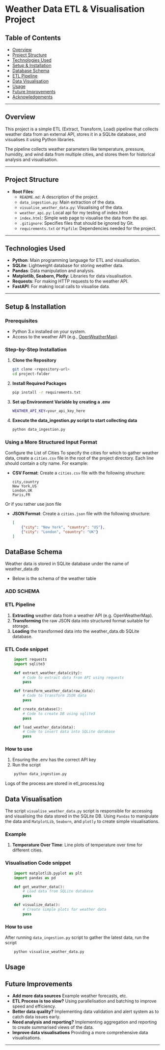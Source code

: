# Weather Data ETL & Visualisation Project

## Table of Contents
- [Overview](#overview)
- [Project Structure](#project-structure)
- [Technologies Used](#technologies-used)
- [Setup & Installation](#setup--installation)
- [Database Schema](#database-schema)
- [ETL Pipeline](#etl-pipeline)
- [Data Visualisation](#data-visualisation)
- [Usage](#usage)
- [Future Improvements](#future-improvements)
- [Acknowledgements](#acknowledgements)

---

## Overview
This project is a simple ETL (Extract, Transform, Load) pipeline that collects weather data from an external API, stores it in a SQLite database, and visualises it using Python libraries.

The pipeline collects weather parameters like temperature, pressure, humidity, and wind data from multiple cities, and stores them for historical analysis and visualisation.

---

## Project Structure

- **Root Files**:
  - `README.md`: A description of the project.
  - `data_ingestion.py`: Main extraction of the data.
  - `visualise_weather_data.py`: Visualising of the data.
  - `weather_api.py`: Local api for my testing of index.html
  - `index.html`: Simple web page to visualise the data from the api.
  - `.gitignore`: Specifies files that should be ignored by Git.
  - `requirements.txt` or `Pipfile`: Dependencies needed for the project.

---

## Technologies Used

- **Python**: Main programming language for ETL and visualisation.
- **SQLite**: Lightweight database for storing weather data.
- **Pandas**: Data manipulation and analysis.
- **Matplotlib, Seaborn, Plotly**: Libraries for data visualisation.
- **Requests**: For making HTTP requests to the weather API.
- **FastAPI**: For making local calls to visualise data.

---

## Setup & Installation

### Prerequisites
- Python 3.x installed on your system.
- Access to the weather API (e.g., [OpenWeatherMap](https://openweathermap.org/)).

### Step-by-Step Installation

1. **Clone the Repository**
   ```bash
   git clone <repository-url>
   cd project-folder
2. **Install Required Packages**
    ```bash
    pip install -r requirements.txt
3. **Set up Environment Variable by creating a .env**
    ```bash
    WEATHER_API_KEY=your_api_key_here
4. **Execute the data_ingestion.py script to start collecting data**
    ```bash
    python data_ingestion.py

### Using a More Structured Input Format
Configure the List of Cities
To specify the cities for which to gather weather data, create a `cities.csv` file in the root of the project directory. Each line should contain a city name. For example:
- **CSV Format**: Create a `cities.csv` file with the following structure:
    ```csv
    city,country
    New York,US
    London,UK
    Paris,FR
    ```
Or if you rather use json file
- **JSON Format**: Create a `cities.json` file with the following structure:
    ```json
    [
        {"city": "New York", "country": "US"},
        {"city": "London", "country": "UK"}
    ]
    ```

## DataBase Schema 
Weather data is stored in SQLite database under the name of weather_data.db
- Below is the schema of the weather table

### ADD SCHEMA

### ETL Pipeline

1. **Extracting** weather data from a weather API (e.g. OpenWeatherMap).
2. **Transforming** the raw JSON data into structured format suitable for storage.
3. **Loading** the transformed data into the weather_data.db SQLite database.

### ETL Code snippet
```python
    import requests
    import sqlite3

    def extract_weather_data(city):
        # Code to extract data from API using requests
        pass

    def transform_weather_data(raw_data):
        # Code to transform JSON data
        pass

    def create_database():
        # Code to create DB using sqlite3
        pass

    def load_weather_data(data):
        # Code to insert data into SQLite database
        pass
```
    
### How to use 

1. Ensuring the .env has the correct API key
2. Run the script
```bash
    python data_ingestion.py
```
    
Logs of the process are stored in etl_process.log

## Data Visualisation
The script ```visualise_weather_data.py``` script is responsible for accessing and visualising the data stored in the SQLite DB.
Using ```Pandas``` to manipulate the data and ```MatplotLib```, ```Seaborn```, and ```plotly``` to create simple visualisations.

### Example
1. **Temperature Over Time**: Line plots of temperature over time for different cities.

### Visualisation Code snippet
```python
    import matplotlib.pyplot as plt
    import pandas as pd

    def get_weather_data():
        # Load data from SQLite database
        pass 

    def visualize_data():
        # Create simple plots for weather data
        pass
```

### How to use 

After running ```data_ingestion.py``` script to gather the latest data, run the script
```bash
    python visualise_weather_data.py
```

## Usage


## Future Improvements

- **Add more data sources** Example weather forecasts, etc. 
- **ETL Process is too slow?** Using parallelisation and batching to improve speed and efficiency.
- **Better data quality?** Implementing data validation and alert system as to catch data issues early.
- **Need analysis and reporting?** Implementing aggregation and reporting to create summarised views of the data.
- **Improve data visualisations** Providing a more comprehensive data visualisations.

---

<!--### **Notes on the README Content**-->

